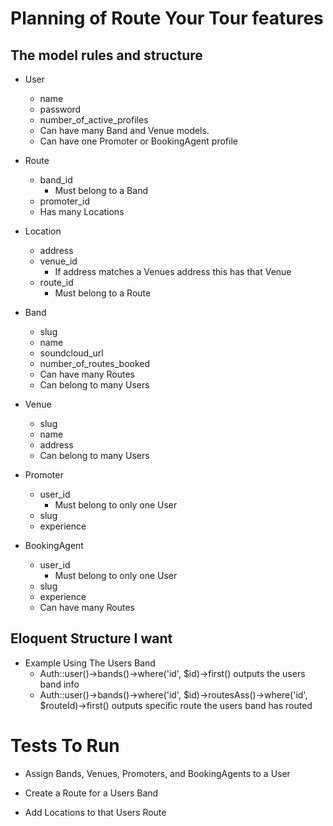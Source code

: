 # Planning of Route Your Tour features

## The model rules and structure

* User
	* name
	* password
	* number_of_active_profiles 
	* Can have many Band and Venue models.
	* Can have one Promoter or BookingAgent profile

* Route
	* band_id		
		* Must belong to a Band
	* promoter_id
	* Has many Locations

* Location
	* address
	* venue_id
		* If address matches a Venues address this has that Venue
	* route_id
		* Must belong to a Route	

* Band
	* slug
	* name
	* soundcloud_url
	* number_of_routes_booked
	* Can have many Routes
	* Can belong to many Users

* Venue
	* slug
	* name
	* address
	* Can belong to many Users

* Promoter
	* user_id
		* Must belong to only one User
	* slug
	* experience

* BookingAgent
	* user_id
		* Must belong to only one User
	* slug
	* experience
	* Can have many Routes

## Eloquent Structure I want

* Example Using The Users Band
	* Auth::user()->bands()->where('id', $id)->first()  outputs the users band info
	* Auth::user()->bands()->where('id', $id)->routesAss()->where('id', $routeId)->first() outputs specific route the users band has routed

# Tests To Run

* Assign Bands, Venues, Promoters, and BookingAgents to a User

* Create a Route for a Users Band

* Add Locations to that Users Route

